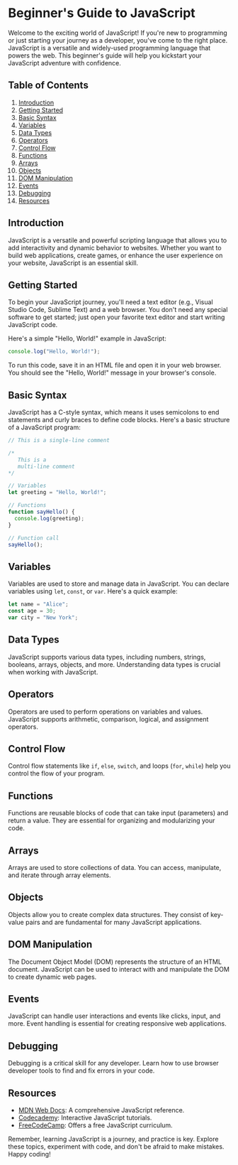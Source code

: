 # Beginner's Guide to JavaScript

Welcome to the exciting world of JavaScript! If you're new to programming or just starting your journey as a developer, you've come to the right place. JavaScript is a versatile and widely-used programming language that powers the web. This beginner's guide will help you kickstart your JavaScript adventure with confidence.

## Table of Contents

1. [Introduction](#introduction)
2. [Getting Started](#getting-started)
3. [Basic Syntax](#basic-syntax)
4. [Variables](#variables)
5. [Data Types](#data-types)
6. [Operators](#operators)
7. [Control Flow](#control-flow)
8. [Functions](#functions)
9. [Arrays](#arrays)
10. [Objects](#objects)
11. [DOM Manipulation](#dom-manipulation)
12. [Events](#events)
13. [Debugging](#debugging)
14. [Resources](#resources)

## Introduction

JavaScript is a versatile and powerful scripting language that allows you to add interactivity and dynamic behavior to websites. Whether you want to build web applications, create games, or enhance the user experience on your website, JavaScript is an essential skill.

## Getting Started

To begin your JavaScript journey, you'll need a text editor (e.g., Visual Studio Code, Sublime Text) and a web browser. You don't need any special software to get started; just open your favorite text editor and start writing JavaScript code.

Here's a simple "Hello, World!" example in JavaScript:

```javascript
console.log("Hello, World!");
```

To run this code, save it in an HTML file and open it in your web browser. You should see the "Hello, World!" message in your browser's console.

## Basic Syntax

JavaScript has a C-style syntax, which means it uses semicolons to end statements and curly braces to define code blocks. Here's a basic structure of a JavaScript program:

```javascript
// This is a single-line comment

/*
   This is a
   multi-line comment
*/

// Variables
let greeting = "Hello, World!";

// Functions
function sayHello() {
  console.log(greeting);
}

// Function call
sayHello();
```

## Variables

Variables are used to store and manage data in JavaScript. You can declare variables using `let`, `const`, or `var`. Here's a quick example:

```javascript
let name = "Alice";
const age = 30;
var city = "New York";
```

## Data Types

JavaScript supports various data types, including numbers, strings, booleans, arrays, objects, and more. Understanding data types is crucial when working with JavaScript.

## Operators

Operators are used to perform operations on variables and values. JavaScript supports arithmetic, comparison, logical, and assignment operators.

## Control Flow

Control flow statements like `if`, `else`, `switch`, and loops (`for`, `while`) help you control the flow of your program.

## Functions

Functions are reusable blocks of code that can take input (parameters) and return a value. They are essential for organizing and modularizing your code.

## Arrays

Arrays are used to store collections of data. You can access, manipulate, and iterate through array elements.

## Objects

Objects allow you to create complex data structures. They consist of key-value pairs and are fundamental for many JavaScript applications.

## DOM Manipulation

The Document Object Model (DOM) represents the structure of an HTML document. JavaScript can be used to interact with and manipulate the DOM to create dynamic web pages.

## Events

JavaScript can handle user interactions and events like clicks, input, and more. Event handling is essential for creating responsive web applications.

## Debugging

Debugging is a critical skill for any developer. Learn how to use browser developer tools to find and fix errors in your code.

## Resources

- [MDN Web Docs](https://developer.mozilla.org/en-US/docs/Web/JavaScript): A comprehensive JavaScript reference.
- [Codecademy](https://www.codecademy.com/learn/introduction-to-javascript): Interactive JavaScript tutorials.
- [FreeCodeCamp](https://www.freecodecamp.org/): Offers a free JavaScript curriculum.

Remember, learning JavaScript is a journey, and practice is key. Explore these topics, experiment with code, and don't be afraid to make mistakes. Happy coding!